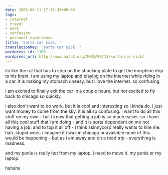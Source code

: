 ```yaml
---
date: 2005-08-11 17:15:38+00:00
tags:
- internet
- travel
- work
- confusion
- personal-experience
title: 'sorta car sick. '
translationKey: 'sorta car sick. '
wordpress_id: 1109
wordpress_url: http://www.nata2.org/2005/08/11/sorta-car-sick/
---
```


its like the rat that has to step on the shocking plate to get the morphine drip to his brain. i am using my laptop and playing on the internet while riding in a car. it is making my stomach uneasy. but i love the internet. so confusing. 


i am excited to finally exit the car in a couple hours. but not excited to fly back to chicago so quickly. 

i also don't want to do work. but it is cool and interesting so i kinda do. i just want money to come from the sky. it is all so confusing. i want to do all this stuff on my own - but i know that getting a job is so much easier. so i have all this cool stuff that i am doing - and it is sorta dependent on me not having a job. and to top it all off -  i think skinnycorp really wants to hire me.  hah. stupid work. i imagine if i was in chicago or available none of this would be happening - but as i am away and on a road trip - everything is madness.

and my penis is really hot from my laptop. i need to move it. my penis or my laptop. 

hahaha
